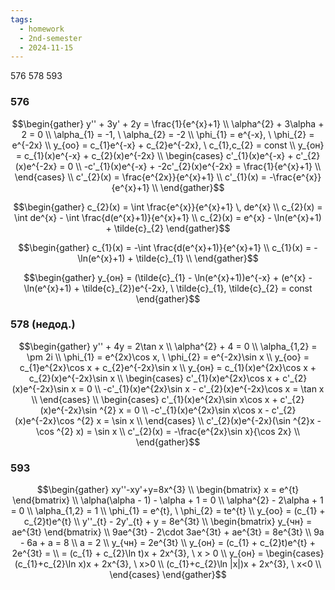 ```yaml
---
tags:
  - homework
  - 2nd-semester
  - 2024-11-15
---
```


576 578 593
### 576

$$\begin{gather}
y'' + 3y' + 2y = \frac{1}{e^{x}+1} \\
\alpha^{2} + 3\alpha + 2 = 0 \\
\alpha_{1} = -1, \ \alpha_{2} = -2 \\
\phi_{1} = e^{-x}, \ \phi_{2} = e^{-2x} \\
y_{оо} = c_{1}e^{-x} + c_{2}e^{-2x}, \ c_{1},c_{2} = const \\
y_{он} = c_{1}(x)e^{-x} + c_{2}(x)e^{-2x} \\
\begin{cases}
c'_{1}(x)e^{-x} + c'_{2}(x)e^{-2x} = 0 \\
-c'_{1}(x)e^{-x} + -2c'_{2}(x)e^{-2x} = \frac{1}{e^{x}+1} \\
\end{cases} \\
c'_{2}(x) = \frac{e^{2x}}{e^{x}+1} \\
c'_{1}(x) = -\frac{e^{x}}{e^{x}+1} \\
\end{gather}$$

$$\begin{gather}
c_{2}(x) = \int \frac{e^{x}}{e^{x}+1} \, de^{x} \\
c_{2}(x) = \int de^{x} - \int \frac{d(e^{x}+1)}{e^{x}+1} \\
c_{2}(x) = e^{x} - \ln(e^{x}+1) + \tilde{c}_{2}
\end{gather}$$

$$\begin{gather}
c_{1}(x) = -\int \frac{d(e^{x}+1)}{e^{x}+1} \\
c_{1}(x) = - \ln(e^{x}+1) + \tilde{c}_{1} \\
\end{gather}$$

$$\begin{gather}
y_{он} = (\tilde{c}_{1} - \ln(e^{x}+1))e^{-x} + (e^{x} - \ln(e^{x}+1) + \tilde{c}_{2})e^{-2x}, \ \tilde{c}_{1}, \tilde{c}_{2} = const
\end{gather}$$

### 578 (недод.)

$$\begin{gather}
y'' + 4y = 2\tan x \\
\alpha^{2} + 4 = 0 \\
\alpha_{1,2} = \pm 2i \\
\phi_{1} = e^{2x}\cos x, \ \phi_{2} = e^{-2x}\sin x \\
y_{оо} = c_{1}e^{2x}\cos x + c_{2}e^{-2x}\sin x \\
y_{он} = c_{1}(x)e^{2x}\cos x + c_{2}(x)e^{-2x}\sin x \\
\begin{cases}
c'_{1}(x)e^{2x}\cos x + c'_{2}(x)e^{-2x}\sin x = 0 \\
-c'_{1}(x)e^{2x}\sin x - c'_{2}(x)e^{-2x}\cos x = \tan x \\
\end{cases} \\
\begin{cases}
c'_{1}(x)e^{2x}\sin x\cos x + c'_{2}(x)e^{-2x}\sin ^{2} x = 0 \\
-c'_{1}(x)e^{2x}\sin x\cos x - c'_{2}(x)e^{-2x}\cos ^{2} x = \sin x \\
\end{cases} \\
c'_{2}(x)e^{-2x}(\sin ^{2}x - \cos ^{2} x) = \sin x \\
c'_{2}(x) = -\frac{e^{2x}\sin x}{\cos 2x} \\
\end{gather}$$

### 593

$$\begin{gather}
xy''-xy'+y=8x^{3} \\
\begin{bmatrix}
x = e^{t}
\end{bmatrix} \\
\alpha(\alpha - 1) - \alpha + 1 = 0 \\
\alpha^{2} - 2\alpha + 1 = 0 \\
\alpha_{1,2} = 1 \\
\phi_{1} = e^{t}, \ \phi_{2} = te^{t} \\
y_{оо} = (c_{1} + c_{2}t)e^{t} \\
y''_{t} - 2y'_{t} + y = 8e^{3t} \\
\begin{bmatrix}
y_{чн} = ae^{3t}
\end{bmatrix} \\
9ae^{3t} - 2\cdot 3ae^{3t} + ae^{3t} = 8e^{3t} \\
9a - 6a + a = 8 \\
a = 2 \\
y_{чн} = 2e^{3t} \\
y_{он} = (c_{1} + c_{2}t)e^{t}  + 2e^{3t} = \\
= (c_{1} + c_{2}\ln t)x + 2x^{3}, \ x > 0 \\
y_{он} = \begin{cases}
(c_{1}+c_{2}\ln x)x + 2x^{3}, \ x>0 \\
(c_{1}+c_{2}\ln |x|)x + 2x^{3}, \ x<0 \\
\end{cases}
\end{gather}$$